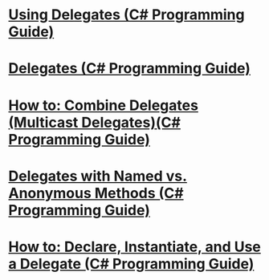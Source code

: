 # [Using Delegates (C# Programming Guide)](using-delegates.md)
# [Delegates (C# Programming Guide)](index.md)
# [How to: Combine Delegates (Multicast Delegates)(C# Programming Guide)](how-to-combine-delegates-multicast-delegates.md)
# [Delegates with Named vs. Anonymous Methods (C# Programming Guide)](delegates-with-named-vs-anonymous-methods.md)
# [How to: Declare, Instantiate, and Use a Delegate (C# Programming Guide)](how-to-declare-instantiate-and-use-a-delegate.md)
